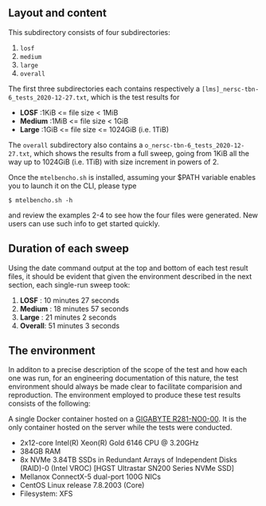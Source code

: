 ## Layout and content

This subdirectory consists of four subdirectories:
1. `losf`
2. `medium`
3. `large`
4. `overall` 

The first three subdirectories each contains respectively a
`[lms]_nersc-tbn-6_tests_2020-12-27.txt`, which is the test results for

* **LOSF**   :1KiB <= file size < 1MiB
* **Medium** :1MiB <= file size < 1GiB
* **Large**  :1GiB <= file size <= 1024GiB (i.e. 1TiB)

The `overall` subdirectory also contains a
`o_nersc-tbn-6_tests_2020-12-27.txt`, which shows the results from a
full sweep, going from 1KiB all the way up to
1024GiB (i.e. 1TiB) with size increment in powers of 2.

Once the `mtelbencho.sh` is installed, assuming your $PATH variable
enables you to launch it on the CLI, please type 

`$ mtelbencho.sh -h` 

and review the examples 2-4 to see how the four files were generated.
New users can use such info to get started quickly.

## Duration of each sweep

Using the date command output at the top and bottom of each test result files,
it should be evident that given the environment described in the next section,
each single-run sweep took:
1. **LOSF**   : 10 minutes 27 seconds
2. **Medium** : 18 minutes 57 seconds
3. **Large**  : 21 minutes 2 seconds
4. **Overall**: 51 minutes 3 seconds

## The environment

In additon to a precise description of the scope of the test and
how each one was run, for an engineering documentation of this nature,
the test environment should always be made clear to facilitate
comparision and reproduction.  The environment employed to produce
these test results consists of the following:

A single Docker container hosted on a [GIGABYTE
R281-NO0-00](https://www.gigabyte.com/us/Rack-Server/R281-NO0-rev-400#ov).
It is the only container hosted on the server while the tests were
conducted.

* 2x12-core Intel(R) Xeon(R) Gold 6146 CPU @ 3.20GHz
* 384GB RAM
* 8x NVMe 3.84TB SSDs in Redundant Arrays of Independent Disks
  (RAID)-0 (Intel VROC) [HGST Ultrastar SN200 Series NVMe SSD]
* Mellanox ConnectX-5 dual-port 100G NICs
* CentOS Linux release 7.8.2003 (Core)
* Filesystem: XFS
